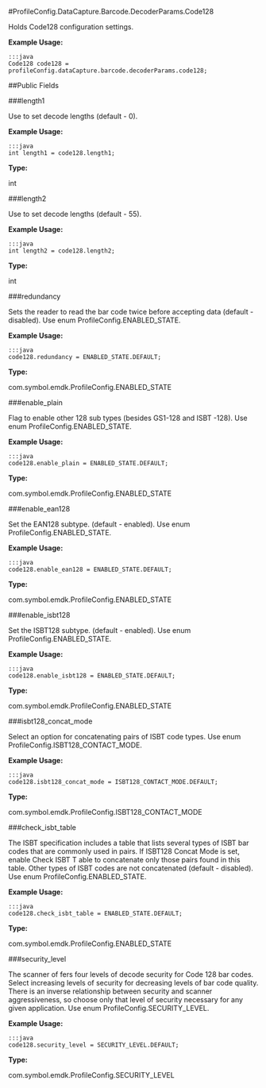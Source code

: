 #ProfileConfig.DataCapture.Barcode.DecoderParams.Code128

Holds Code128 configuration settings. 
 
 

**Example Usage:**
	
	:::java	
	Code128 code128 = profileConfig.dataCapture.barcode.decoderParams.code128;


##Public Fields

###length1

Use to set decode lengths (default - 0).
 
 

**Example Usage:**
	
	:::java	
	int length1 = code128.length1;


**Type:**

int

###length2

Use to set decode lengths (default - 55).
 
 

**Example Usage:**
	
	:::java	
	int length2 = code128.length2;


**Type:**

int

###redundancy

Sets the reader to read the bar code twice before accepting data (default - disabled).
 Use enum  ProfileConfig.ENABLED_STATE. 
 
 

**Example Usage:**
	
	:::java	
	code128.redundancy = ENABLED_STATE.DEFAULT;


**Type:**

com.symbol.emdk.ProfileConfig.ENABLED_STATE

###enable_plain

Flag to enable other 128 sub types (besides GS1-128 and ISBT -128).
 Use enum  ProfileConfig.ENABLED_STATE. 
 
 

**Example Usage:**
	
	:::java	
	code128.enable_plain = ENABLED_STATE.DEFAULT;


**Type:**

com.symbol.emdk.ProfileConfig.ENABLED_STATE

###enable_ean128

Set the EAN128 subtype. (default - enabled).
 Use enum  ProfileConfig.ENABLED_STATE. 
 
 

**Example Usage:**
	
	:::java	
	code128.enable_ean128 = ENABLED_STATE.DEFAULT;


**Type:**

com.symbol.emdk.ProfileConfig.ENABLED_STATE

###enable_isbt128

Set the ISBT128 subtype. (default - enabled).
 Use enum  ProfileConfig.ENABLED_STATE. 
 
 

**Example Usage:**
	
	:::java	
	code128.enable_isbt128 = ENABLED_STATE.DEFAULT;


**Type:**

com.symbol.emdk.ProfileConfig.ENABLED_STATE

###isbt128_concat_mode

Select an option for concatenating pairs of ISBT code types.
 Use enum  ProfileConfig.ISBT128_CONTACT_MODE. 
 
 

**Example Usage:**
	
	:::java	
	code128.isbt128_concat_mode = ISBT128_CONTACT_MODE.DEFAULT;


**Type:**

com.symbol.emdk.ProfileConfig.ISBT128_CONTACT_MODE

###check_isbt_table

The ISBT specification includes a table that lists several types of ISBT bar codes that are commonly used in pairs. 
 If ISBT128 Concat Mode is set, enable Check ISBT T able to concatenate only those pairs found in this table. 
 Other types of ISBT codes are not concatenated (default - disabled).
 Use enum  ProfileConfig.ENABLED_STATE. 
 
 

**Example Usage:**
	
	:::java	
	code128.check_isbt_table = ENABLED_STATE.DEFAULT;


**Type:**

com.symbol.emdk.ProfileConfig.ENABLED_STATE

###security_level

The scanner of fers four levels of decode security for Code 128 bar codes. 
 Select increasing levels of security for decreasing levels of bar code quality. 
 There is an inverse relationship between security and scanner aggressiveness, 
 so choose only that level of security necessary for any given application. 
 Use enum  ProfileConfig.SECURITY_LEVEL. 
 
 

**Example Usage:**
	
	:::java	
	code128.security_level = SECURITY_LEVEL.DEFAULT;


**Type:**

com.symbol.emdk.ProfileConfig.SECURITY_LEVEL

